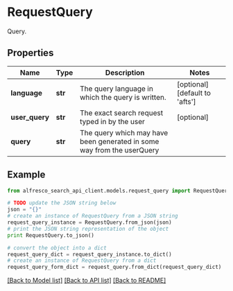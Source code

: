 # RequestQuery

Query.

## Properties
Name | Type | Description | Notes
------------ | ------------- | ------------- | -------------
**language** | **str** | The query language in which the query is written. | [optional] [default to 'afts']
**user_query** | **str** | The exact search request typed in by the user | [optional] 
**query** | **str** | The query which may have been generated in some way from the userQuery | 

## Example

```python
from alfresco_search_api_client.models.request_query import RequestQuery

# TODO update the JSON string below
json = "{}"
# create an instance of RequestQuery from a JSON string
request_query_instance = RequestQuery.from_json(json)
# print the JSON string representation of the object
print RequestQuery.to_json()

# convert the object into a dict
request_query_dict = request_query_instance.to_dict()
# create an instance of RequestQuery from a dict
request_query_form_dict = request_query.from_dict(request_query_dict)
```
[[Back to Model list]](../README.md#documentation-for-models) [[Back to API list]](../README.md#documentation-for-api-endpoints) [[Back to README]](../README.md)


